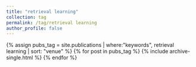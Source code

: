 ```yaml
---
title: "retrieval learning"
collection: tag
permalink: /tag/retrieval learning
author_profile: false
---
```

{% assign pubs_tag = site.publications | where:"keywords", retrieval learning | sort: "venue" %}
{% for post in pubs_tag %}
  {% include archive-single.html %}
{% endfor %}